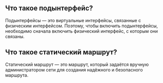 Что такое подынтерфейс?
-----------------------
Подынтерфейсы — это виртуальные интерфейсы, связанные с физическим интерфейсом. Поэтому, чтобы включить подынтерфейсы, необходимо сначала включить физический интерфейс, с которым они связаны.

Что такое статический маршрут?
------------------------------
Статический маршрут — это маршрут, который задаётся вручную администратором сети для создания надёжного и безопасного маршрута.